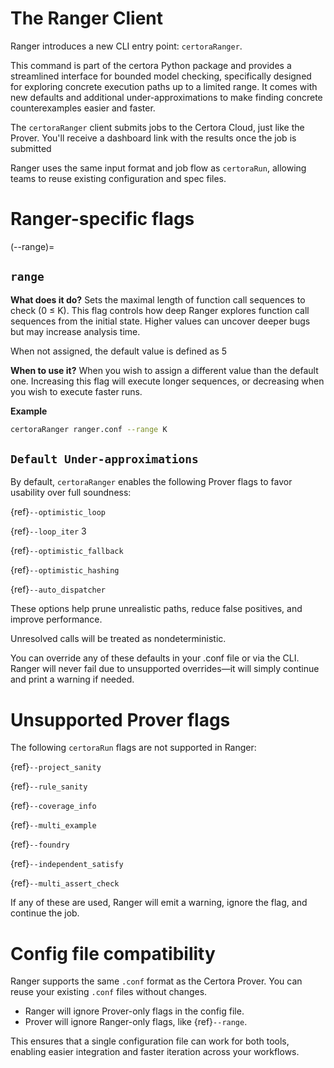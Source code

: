 # The Ranger Client

Ranger introduces a new CLI entry point: `certoraRanger`.

This command is part of the certora Python package and provides a streamlined interface for bounded model checking, 
specifically designed for exploring concrete execution paths up to a limited range.
It comes with new defaults and additional under-approximations to make finding concrete counterexamples easier and faster.

The `certoraRanger` client submits jobs to the Certora Cloud, just like the Prover. You'll receive a dashboard link with the results once the job is submitted

Ranger uses the same input format and job flow as `certoraRun`, allowing teams to reuse existing configuration and spec files.

# Ranger-specific flags

(--range)=
## `range`

**What does it do?**
Sets the maximal length of function call sequences to check (0 ≤ K).
This flag controls how deep Ranger explores function call sequences from the initial state.
Higher values can uncover deeper bugs but may increase analysis time.

When not assigned, the default value is defined as 5

**When to use it?**
When you wish to assign a different value than the default one.
Increasing this flag will execute longer sequences, or decreasing when you wish to execute faster runs.

**Example**

```sh
certoraRanger ranger.conf --range K
```

[//]: <> (&#40;--ranger_failure_limit&#41;=)

[## `ranger_failure_limit`]::
[
    **What does it do?**]::

[//]: <> (Sets the minimal number of violations to be found.)

[//]: <> (Once we reach this limit, no new Ranger call sequence checks will be started.)

[//]: <> (Checks already in progress will continue, thus we are expected to see at least N violations.)

[//]: # ()
[//]: # (When not assigned, the default value is defined as 1.)

[//]: # ()
[//]: # (**When to use it?**)

[//]: # (When you wish to assign a different value than the default one.)

[//]: # (Increasing this flag will execute more sequences, until we will reach the desired amount of violations.)

[//]: # ()
[//]: # (**Example**)

[//]: # ()
[//]: # (```sh)

[//]: # (certoraRanger ranger.conf --ranger_failure_limit N)

[//]: # (```)

## `Default Under-approximations`

By default, `certoraRanger` enables the following Prover flags to favor usability over full soundness:

{ref}`--optimistic_loop`

{ref}`--loop_iter` 3

{ref}`--optimistic_fallback`

{ref}`--optimistic_hashing`

{ref}`--auto_dispatcher`

These options help prune unrealistic paths, reduce false positives, and improve performance.

Unresolved calls will be treated as nondeterministic.

You can override any of these defaults in your .conf file or via the CLI. Ranger will never fail due to unsupported overrides—it will simply continue and print a warning if needed.


# Unsupported Prover flags


The following `certoraRun` flags are not supported in Ranger:

{ref}`--project_sanity`

{ref}`--rule_sanity`

{ref}`--coverage_info`

{ref}`--multi_example`

{ref}`--foundry`

{ref}`--independent_satisfy`

{ref}`--multi_assert_check`

If any of these are used, Ranger will emit a warning, ignore the flag, and continue the job.


# Config file compatibility

Ranger supports the same `.conf` format as the Certora Prover.
You can reuse your existing `.conf` files without changes.

- Ranger will ignore Prover-only flags in the config file.
- Prover will ignore Ranger-only flags, like {ref}`--range`.

This ensures that a single configuration file can work for both tools, enabling easier integration and faster iteration across your workflows.
